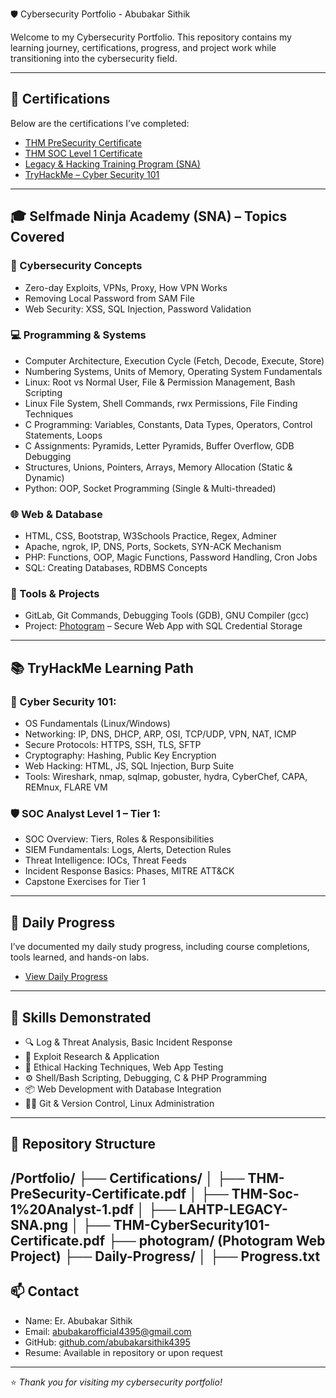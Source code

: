  🛡️ Cybersecurity Portfolio - Abubakar Sithik

Welcome to my Cybersecurity Portfolio. This repository contains my learning journey, certifications, progress, and project work while transitioning into the cybersecurity field.

---

## 📜 Certifications

Below are the certifications I’ve completed:

- [THM PreSecurity Certificate](https://github.com/abusithik4395/Portfolio/blob/main/Certifications/THM-PreSecurity-Certificate.pdf)
- [THM SOC Level 1 Certificate](https://github.com/abusithik4395/Portfolio/blob/main/Certifications/THM-Soc-1%20Analyst-1.pdf)
- [Legacy & Hacking Training Program (SNA)](https://github.com/abusithik4395/Portfolio/blob/main/Certifications/LAHTP-LEGACY-SNA.png)
- [TryHackMe – Cyber Security 101](https://github.com/abusithik4395/Portfolio/blob/main/Certifications/THM-cybersecurity-101.pdf)

---

## 🎓 Selfmade Ninja Academy (SNA) – Topics Covered

### 🧠 Cybersecurity Concepts
- Zero-day Exploits, VPNs, Proxy, How VPN Works
- Removing Local Password from SAM File
- Web Security: XSS, SQL Injection, Password Validation

### 💻 Programming & Systems
- Computer Architecture, Execution Cycle (Fetch, Decode, Execute, Store)
- Numbering Systems, Units of Memory, Operating System Fundamentals
- Linux: Root vs Normal User, File & Permission Management, Bash Scripting
- Linux File System, Shell Commands, rwx Permissions, File Finding Techniques
- C Programming: Variables, Constants, Data Types, Operators, Control Statements, Loops
- C Assignments: Pyramids, Letter Pyramids, Buffer Overflow, GDB Debugging
- Structures, Unions, Pointers, Arrays, Memory Allocation (Static & Dynamic)
- Python: OOP, Socket Programming (Single & Multi-threaded)

### 🌐 Web & Database
- HTML, CSS, Bootstrap, W3Schools Practice, Regex, Adminer
- Apache, ngrok, IP, DNS, Ports, Sockets, SYN-ACK Mechanism
- PHP: Functions, OOP, Magic Functions, Password Handling, Cron Jobs
- SQL: Creating Databases, RDBMS Concepts

### 🔧 Tools & Projects
- GitLab, Git Commands, Debugging Tools (GDB), GNU Compiler (gcc)
- Project: [Photogram](https://github.com/abubakarsithik4395/Portfolio/tree/main/photogram) – Secure Web App with SQL Credential Storage

---

## 📚 TryHackMe Learning Path

### 🔐 Cyber Security 101:
- OS Fundamentals (Linux/Windows)
- Networking: IP, DNS, DHCP, ARP, OSI, TCP/UDP, VPN, NAT, ICMP
- Secure Protocols: HTTPS, SSH, TLS, SFTP
- Cryptography: Hashing, Public Key Encryption
- Web Hacking: HTML, JS, SQL Injection, Burp Suite
- Tools: Wireshark, nmap, sqlmap, gobuster, hydra, CyberChef, CAPA, REMnux, FLARE VM

### 🛡 SOC Analyst Level 1 – Tier 1:
- SOC Overview: Tiers, Roles & Responsibilities
- SIEM Fundamentals: Logs, Alerts, Detection Rules
- Threat Intelligence: IOCs, Threat Feeds
- Incident Response Basics: Phases, MITRE ATT&CK
- Capstone Exercises for Tier 1

---

## 📅 Daily Progress

I’ve documented my daily study progress, including course completions, tools learned, and hands-on labs.

- [View Daily Progress](https://github.com/abubakarsithik4395/Portfolio/blob/main/Daily-Progress/Progress.txt)

---

## 💼 Skills Demonstrated

- 🔍 Log & Threat Analysis, Basic Incident Response
- 🧪 Exploit Research & Application
- 🧰 Ethical Hacking Techniques, Web App Testing
- ⚙️ Shell/Bash Scripting, Debugging, C & PHP Programming
- 📦 Web Development with Database Integration
- 🧑‍💻 Git & Version Control, Linux Administration

---

## 📂 Repository Structure

/Portfolio/
├── Certifications/
│   ├── THM-PreSecurity-Certificate.pdf
│   ├── THM-Soc-1%20Analyst-1.pdf
│   ├── LAHTP-LEGACY-SNA.png
│   ├── THM-CyberSecurity101-Certificate.pdf
├── photogram/ (Photogram Web Project)
├── Daily-Progress/
│   ├── Progress.txt
---

## 📫 Contact

- Name: Er. Abubakar Sithik  
- Email: abubakarofficial4395@gmail.com  
- GitHub: [github.com/abubakarsithik4395](https://github.com/abubakarsithik4395)  
- Resume: Available in repository or upon request

---

⭐️ _Thank you for visiting my cybersecurity portfolio!_
